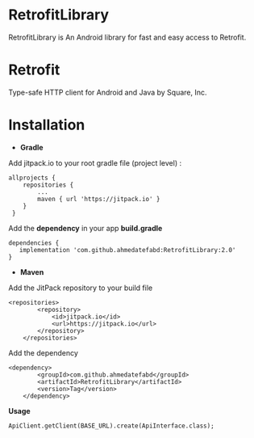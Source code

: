 # RetrofitLibrary
RetrofitLibrary is An Android library for fast and easy access to Retrofit.

# Retrofit
Type-safe HTTP client for Android and Java by Square, Inc.

# Installation
* **Gradle**

Add jitpack.io to your root gradle file (project level) :
```
allprojects {
 	repositories {
 		...
 		maven { url 'https://jitpack.io' }
 	}
 }
```
Add the **dependency** in your app **build.gradle**
```
dependencies {
   implementation 'com.github.ahmedatefabd:RetrofitLibrary:2.0'
}
```
* **Maven**

Add the JitPack repository to your build file
```
<repositories>
		<repository>
		    <id>jitpack.io</id>
		    <url>https://jitpack.io</url>
		</repository>
	</repositories>
```
Add the dependency
```
<dependency>
	    <groupId>com.github.ahmedatefabd</groupId>
	    <artifactId>RetrofitLibrary</artifactId>
	    <version>Tag</version>
	</dependency>
```
**Usage**
```
ApiClient.getClient(BASE_URL).create(ApiInterface.class);
```
